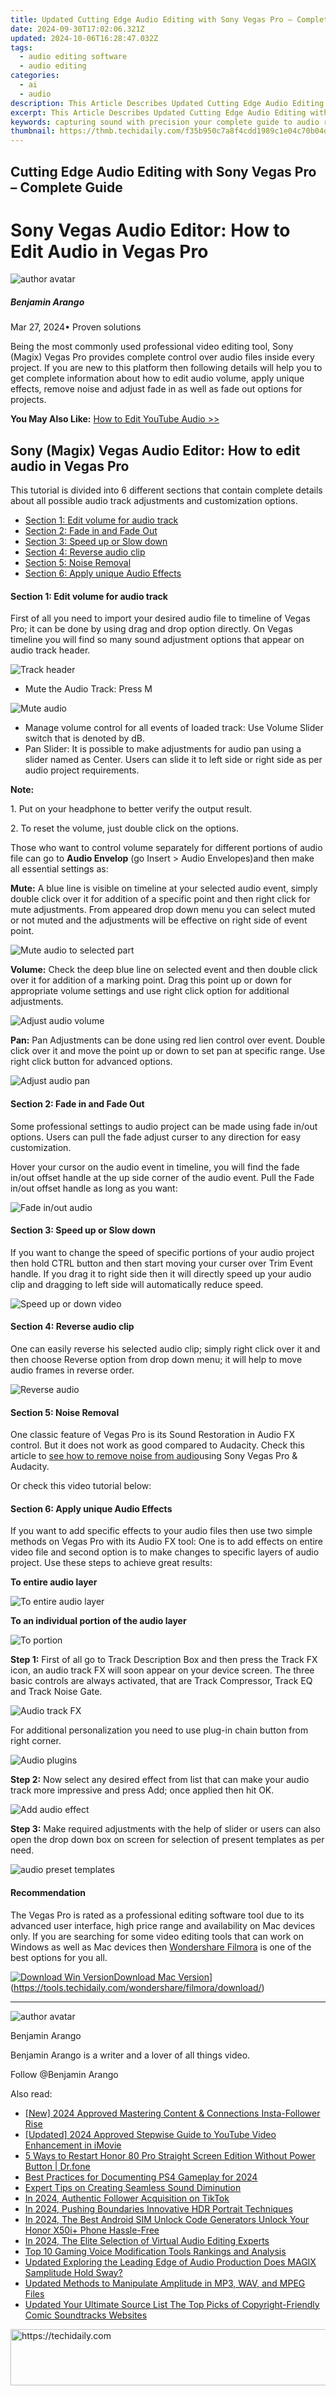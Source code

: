 ```yaml
---
title: Updated Cutting Edge Audio Editing with Sony Vegas Pro – Complete Guide
date: 2024-09-30T17:02:06.321Z
updated: 2024-10-06T16:28:47.032Z
tags: 
  - audio editing software
  - audio editing
categories: 
  - ai
  - audio
description: This Article Describes Updated Cutting Edge Audio Editing with Sony Vegas Pro – Complete Guide
excerpt: This Article Describes Updated Cutting Edge Audio Editing with Sony Vegas Pro – Complete Guide
keywords: capturing sound with precision your complete guide to audio recording in windows 10,the audio wizards handbook navigating complex editing tasks with sony vegas pro 2023 edition,the complete guide to podcast editing with audacity,mastering sound a guide to advanced editing techniques with sony vegas 2023 edition,the premier guide to cutting edge audio masking tech apps online sites,cutting edge audio editing with sony vegas pro complete guide,the complete guide to professional audio editing with sony vegas 2023 edition
thumbnail: https://thmb.techidaily.com/f35b950c7a8f4cdd1989c1e04c70b04dbfa6ce641c77398dacbaad68cbaf2be6.jpg
---
```


## Cutting Edge Audio Editing with Sony Vegas Pro – Complete Guide

# Sony Vegas Audio Editor: How to Edit Audio in Vegas Pro

![author avatar](https://images.wondershare.com/filmora/article-images/benjamin-arango-author.jpg)

##### Benjamin Arango

 Mar 27, 2024• Proven solutions

Being the most commonly used professional video editing tool, Sony (Magix) Vegas Pro provides complete control over audio files inside every project. If you are new to this platform then following details will help you to get complete information about how to edit audio volume, apply unique effects, remove noise and adjust fade in as well as fade out options for projects.

**You May Also Like:** [How to Edit YouTube Audio >>](https://tools.techidaily.com/wondershare/filmora/download/)

## Sony (Magix) Vegas Audio Editor: How to edit audio in Vegas Pro

This tutorial is divided into 6 different sections that contain complete details about all possible audio track adjustments and customization options.

* [Section 1: Edit volume for audio track](#section1)
* [Section 2: Fade in and Fade Out](#section2)
* [Section 3: Speed up or Slow down](#section3)
* [Section 4: Reverse audio clip](#section4)
* [Section 5: Noise Removal](#section5)
* [Section 6: Apply unique Audio Effects](#section6)

#### Section 1: Edit volume for audio track

First of all you need to import your desired audio file to timeline of Vegas Pro; it can be done by using drag and drop option directly. On Vegas timeline you will find so many sound adjustment options that appear on audio track header.

![Track header](https://images.wondershare.com/edit-audio-in-vegas-pro-1.jpg)

* Mute the Audio Track: Press M

![Mute audio](https://images.wondershare.com/edit-audio-in-vegas-pro-2.jpg)

* Manage volume control for all events of loaded track: Use Volume Slider switch that is denoted by dB.
* Pan Slider: It is possible to make adjustments for audio pan using a slider named as Center. Users can slide it to left side or right side as per audio project requirements.

**Note:**

1\. Put on your headphone to better verify the output result.

2\. To reset the volume, just double click on the options.

Those who want to control volume separately for different portions of audio file can go to **Audio Envelop** (go Insert > Audio Envelopes)and then make all essential settings as:

**Mute:** A blue line is visible on timeline at your selected audio event, simply double click over it for addition of a specific point and then right click for mute adjustments. From appeared drop down menu you can select muted or not muted and the adjustments will be effective on right side of event point.

![Mute audio to selected part](https://images.wondershare.com/edit-audio-in-vegas-pro-3.jpg)

**Volume:** Check the deep blue line on selected event and then double click over it for addition of a marking point. Drag this point up or down for appropriate volume settings and use right click option for additional adjustments.

![Adjust audio volume](https://images.wondershare.com/edit-audio-in-vegas-pro-4.jpg)

**Pan:** Pan Adjustments can be done using red lien control over event. Double click over it and move the point up or down to set pan at specific range. Use right click button for advanced options.

![Adjust audio pan ](https://images.wondershare.com/edit-audio-in-vegas-pro-5.jpg)

#### Section 2: Fade in and Fade Out

Some professional settings to audio project can be made using fade in/out options. Users can pull the fade adjust curser to any direction for easy customization.

Hover your cursor on the audio event in timeline, you will find the fade in/out offset handle at the up side corner of the audio event. Pull the Fade in/out offset handle as long as you want:

![Fade in/out audio ](https://images.wondershare.com/edit-audio-in-vegas-pro-6.jpg)

#### Section 3: Speed up or Slow down

If you want to change the speed of specific portions of your audio project then hold CTRL button and then start moving your curser over Trim Event handle. If you drag it to right side then it will directly speed up your audio clip and dragging to left side will automatically reduce speed.

![Speed up or down video](https://images.wondershare.com/edit-audio-in-vegas-pro-7.jpg)

#### Section 4: Reverse audio clip

One can easily reverse his selected audio clip; simply right click over it and then choose Reverse option from drop down menu; it will help to move audio frames in reverse order.

![Reverse audio](https://images.wondershare.com/edit-audio-in-vegas-pro-8.jpg)

#### Section 5: Noise Removal

One classic feature of Vegas Pro is its Sound Restoration in Audio FX control. But it does not work as good compared to Audacity. Check this article to [see how to remove noise from audio](http://www.technospot.net/blogs/remove-background-noise-sony-vegas-audacity/)using Sony Vegas Pro & Audacity.

Or check this video tutorial below:

#### Section 6: Apply unique Audio Effects

If you want to add specific effects to your audio files then use two simple methods on Vegas Pro with its Audio FX tool: One is to add effects on entire video file and second option is to make changes to specific layers of audio project. Use these steps to achieve great results:

**To entire audio layer**

![To entire audio layer ](https://images.wondershare.com/edit-audio-in-vegas-pro-9.jpg)

**To an individual portion of the audio layer**

![To portion](https://images.wondershare.com/edit-audio-in-vegas-pro-10.jpg)

**Step 1:** First of all go to Track Description Box and then press the Track FX icon, an audio track FX will soon appear on your device screen. The three basic controls are always activated, that are Track Compressor, Track EQ and Track Noise Gate.

![Audio track FX ](https://images.wondershare.com/edit-audio-in-vegas-pro-11.jpg)

For additional personalization you need to use plug-in chain button from right corner.

![Audio plugins](https://images.wondershare.com/edit-audio-in-vegas-pro-12.jpg)

**Step 2:** Now select any desired effect from list that can make your audio track more impressive and press Add; once applied then hit OK.

![ Add audio effect](https://images.wondershare.com/edit-audio-in-vegas-pro-13.jpg)

**Step 3:** Make required adjustments with the help of slider or users can also open the drop down box on screen for selection of present templates as per need.

![audio preset templates](https://images.wondershare.com/edit-audio-in-vegas-pro-14.jpg)

#### Recommendation

The Vegas Pro is rated as a professional editing software tool due to its advanced user interface, high price range and availability on Mac devices only. If you are searching for some video editing tools that can work on Windows as well as Mac devices then [Wondershare Filmora](https://tools.techidaily.com/wondershare/filmora/download/) is one of the best options for you all.

[![Download Win Version](https://images.wondershare.com/filmora/guide/download-btn-win.jpg)](https://tools.techidaily.com/wondershare/filmora/download/)[Download Mac Version](https://images.wondershare.com/filmora/guide/download-btn-mac.jpg)](https://tools.techidaily.com/wondershare/filmora/download/)

---

![author avatar](https://images.wondershare.com/filmora/article-images/benjamin-arango-author.jpg)

Benjamin Arango

Benjamin Arango is a writer and a lover of all things video.

Follow @Benjamin Arango

<ins class="adsbygoogle"
      style="display:block"
      data-ad-client="ca-pub-7571918770474297"
      data-ad-slot="8358498916"
      data-ad-format="auto"
      data-full-width-responsive="true"></ins>

<span class="atpl-alsoreadstyle">Also read:</span>
<div><ul>
<li><a href="https://instagram-videos.techidaily.com/new-2024-approved-mastering-content-and-connections-insta-follower-rise/"><u>[New] 2024 Approved Mastering Content & Connections Insta-Follower Rise</u></a></li>
<li><a href="https://youtube-web.techidaily.com/ed-2024-approved-stepwise-guide-to-youtube-video-enhancement-in-imovie/"><u>[Updated] 2024 Approved Stepwise Guide to YouTube Video Enhancement in iMovie</u></a></li>
<li><a href="https://phone-solutions.techidaily.com/5-ways-to-restart-honor-80-pro-straight-screen-edition-without-power-button-drfone-by-drfone-reset-android-reset-android/"><u>5 Ways to Restart Honor 80 Pro Straight Screen Edition Without Power Button | Dr.fone</u></a></li>
<li><a href="https://desktop-recording.techidaily.com/best-practices-for-documenting-ps4-gameplay-for-2024/"><u>Best Practices for Documenting PS4 Gameplay for 2024</u></a></li>
<li><a href="https://voice-adjusting.techidaily.com/expert-tips-on-creating-seamless-sound-diminution/"><u>Expert Tips on Creating Seamless Sound Diminution</u></a></li>
<li><a href="https://tiktok-video-files.techidaily.com/in-2024-authentic-follower-acquisition-on-tiktok/"><u>In 2024, Authentic Follower Acquisition on TikTok</u></a></li>
<li><a href="https://extra-guidance.techidaily.com/in-2024-pushing-boundaries-innovative-hdr-portrait-techniques/"><u>In 2024, Pushing Boundaries Innovative HDR Portrait Techniques</u></a></li>
<li><a href="https://sim-unlock.techidaily.com/in-2024-the-best-android-sim-unlock-code-generators-unlock-your-honor-x50iplus-phone-hassle-free-by-drfone-android/"><u>In 2024, The Best Android SIM Unlock Code Generators Unlock Your Honor X50i+ Phone Hassle-Free</u></a></li>
<li><a href="https://voice-adjusting.techidaily.com/in-2024-the-elite-selection-of-virtual-audio-editing-experts/"><u>In 2024, The Elite Selection of Virtual Audio Editing Experts</u></a></li>
<li><a href="https://voice-adjusting.techidaily.com/top-10-gaming-voice-modification-tools-rankings-and-analysis/"><u>Top 10 Gaming Voice Modification Tools Rankings and Analysis</u></a></li>
<li><a href="https://voice-adjusting.techidaily.com/updated-exploring-the-leading-edge-of-audio-production-does-magix-samplitude-hold-sway/"><u>Updated Exploring the Leading Edge of Audio Production Does MAGIX Samplitude Hold Sway?</u></a></li>
<li><a href="https://voice-adjusting.techidaily.com/updated-methods-to-manipulate-amplitude-in-mp3-wav-and-mpeg-files/"><u>Updated Methods to Manipulate Amplitude in MP3, WAV, and MPEG Files</u></a></li>
<li><a href="https://voice-adjusting.techidaily.com/updated-your-ultimate-source-list-the-top-picks-of-copyright-friendly-comic-soundtracks-websites/"><u>Updated Your Ultimate Source List The Top Picks of Copyright-Friendly Comic Soundtracks Websites</u></a></li>
</ul></div>

<!-- affiliate ads begin -->
<a href="https://aligracehair.sjv.io/c/5597632/1918684/19272" target="_top" id="1918684">
  <img src="//a.impactradius-go.com/display-ad/19272-1918684" border="0" alt="https://techidaily.com" width="728" height="90"/>
</a>
<img height="0" width="0" src="https://aligracehair.sjv.io/i/5597632/1918684/19272" style="position:absolute;visibility:hidden;" border="0" />
<!-- affiliate ads end -->

